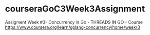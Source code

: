 # courseraGoC3Week3Assignment
Assigment Week #3- Concurrency in Go - THREADS IN GO - Course https://www.coursera.org/learn/golang-concurrency/home/week/3
